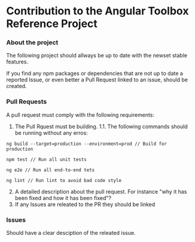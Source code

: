 # Contribution to the Angular Toolbox Reference Project

### About the project

The following project should allways be up to date with the newset stable features.

If you find any npm packages or dependencies that are not up to date a reported Issue, or even better a Pull Request linked to an issue, should be created. 

### Pull Requests

A pull request must comply with the following requirements:

  1. The Pull Rquest must be building.
    1.1. The following commands should be running without any erros:
            
    ng build --target=production --environment=prod // Build for production
        
    npm test // Run all unit tests
        
    ng e2e // Run all end-to-end tets
    
    ng lint // Run lint to avoid bad code style
    
  2. A detailed description about the pull request. For instance "why it has been fixed and how it has been fixed"?
  3. If any Issues are releated to the PR they should be linked 
 
 ### Issues
 
 Should have a clear desciption of the releated issue. 
